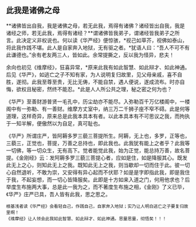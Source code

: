 ##  此我是诸佛之母

**诸佛皆出自我，我是诸佛之母，若无此我，焉得有诸佛？诸经皆出自我，我是诸经之师，若无此我，焉得有诸经？**谓诸佛皆我弟子，谓诸经皆我弟子之所言。此决定义非权说也。何以读《华严经》便惊骇，*视己如草芥，视佛如泰山，将此我作践不堪。此人是自家奔入地狱，无有驱之者。*犹语人曰：“吾人不可不有此谦德也。”余有老友两三人，皆如此。余常提撕之，反以我为怪异，悲夫！

余向也初见《维摩经》，狂喜异常，*原来此我有如此智慧、如此辩才、如此神通。后见《华严》，如逃亡之子不知有家，为人说明复归故里，见父母亲戚，喜不自胜，遂彻。此我至尊至贵，无比无俦，不能自禁，遇人便说，遂成流布。时亦自悔，欲权且秘密，然终不能忍。*此是人人所公共之理，秘之密之何为也？

《华严》至善财游普贤一毛孔中，历尘劫亦不能尽。入弥勒百千万亿楼阁中，一楼阁中有一弥勒、有一善财。维摩方丈室中，纳三万二千狮子座不窄不碍。此是何等道理，这样奇异，原来总是此我本具本有者。以此本具本有不可思议之我，而拘执于一知半解，便傲然以为自足，真可耻也。

《华严》所谓庄严，皆阿耨多罗三藐三菩提所生。阿耨，无上也，多罗，正等也，三藐三，正觉也，菩提，万善之总持也，即此我也。此我犹有能上之者乎？此我等一切佛，等一切众生，无有高下。觉者能觉此我，始为正觉，能总持万善，故名菩提。《金刚经》云：发阿耨多罗三藐三菩提心者，应如是住，如是降服其心。既发此无上之心，则知此无上之我。既知此无上之我，则当歇却一切而住于此。彼一切心自然退听，不敢为崇，又安得有异心起而不伏耶？如是是字即指此我，即是我住于我，不起妄想，而一切心皆降服矣。此即是十方如来入道之门，何用他求也？后举度生布施两大事，总是此一我为之，而不著度生布施之相，《金刚》了义已毕，《华严》庄严已具，吾人皆有此我，思之思之。

```yang
根基浅者读《华严经》会看轻自己，作践自己，自家奔入地狱；实乃让人明白逃亡之子要复归故里啊！
《维摩经》让人领会此我如此智慧、如此辩才、如此神通。思量思量，彻悟矣！！！
```



